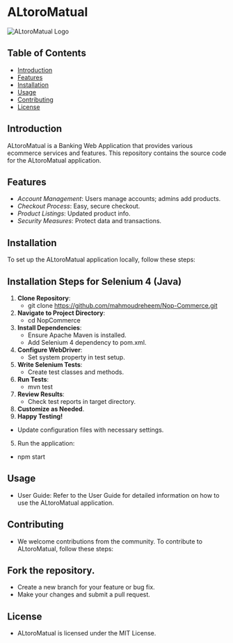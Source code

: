 # ALtoroMatual

![ALtoroMatual Logo](https://drive.google.com/file/d/1j1LaNZNrnzLV2pLaFrfDluxt-t5fUuSr/view?usp=drive_link)

## Table of Contents

- [Introduction](#introduction)
- [Features](#features)
- [Installation](#installation)
- [Usage](#usage)
- [Contributing](#contributing)
- [License](#license)

## Introduction

ALtoroMatual is a Banking Web Application that provides various ecommerce services and features. This repository contains the source code for the ALtoroMatual application.

## Features

- *Account Management*: Users manage accounts; admins add products.
- *Checkout Process*: Easy, secure checkout.
- *Product Listings*: Updated product info.
- *Security Measures*: Protect data and transactions.

## Installation

To set up the ALtoroMatual application locally, follow these steps:

## Installation Steps for Selenium 4 (Java)

1. **Clone Repository**:
   - git clone <https://github.com/mahmoudreheem/Nop-Commerce.git>
2. **Navigate to Project Directory**:
   - cd NopCommerce
3. **Install Dependencies**:
   - Ensure Apache Maven is installed.
   - Add Selenium 4 dependency to pom.xml.
4. **Configure WebDriver**:
   - Set system property in test setup.
5. **Write Selenium Tests**:
   - Create test classes and methods.
6. **Run Tests**:
   - mvn test
7. **Review Results**:
   - Check test reports in target directory.
8. **Customize as Needed**.
9. **Happy Testing!**


* Update configuration files with necessary settings.
5. Run the application:
*   npm start

## Usage
* User Guide: Refer to the User Guide for detailed information on how to use the ALtoroMatual application.

## Contributing
* We welcome contributions from the community. To contribute to ALtoroMatual, follow these steps:

## Fork the repository.
* Create a new branch for your feature or bug fix.
* Make your changes and submit a pull request.

## License
* ALtoroMatual is licensed under the MIT License.
